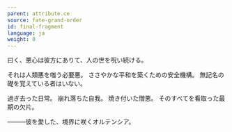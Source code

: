 ```yaml
---
parent: attribute.ce
source: fate-grand-order
id: final-fragment
language: ja
weight: 0
---
```


曰く、悪心は彼方にありて、人の世を呪い続ける。

それは人類悪を嗤う必要悪。
ささやかな平和を築くための安全機構。
無記名の礎を覚えている者はいない。

過ぎ去った日常。
崩れ落ちた自我。
焼き付いた憎悪。
そのすべてを看取った最期の欠片。

―――彼を愛した、境界に咲くオルテンシア。
